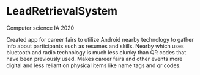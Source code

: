# LeadRetrievalSystem
Computer science IA 2020

Created app for career fairs to utilize Android nearby technology to gather info about participants such as resumes and skills.
Nearby which uses bluetooth and radio technology is much less clunky than QR codes that have been previously used. Makes career fairs
and other events more digital and less reliant on physical items like name tags and qr codes.

